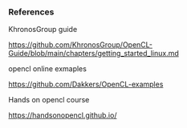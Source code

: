 


### References

KhronosGroup guide

https://github.com/KhronosGroup/OpenCL-Guide/blob/main/chapters/getting_started_linux.md

opencl online exmaples

https://github.com/Dakkers/OpenCL-examples

Hands on opencl course

https://handsonopencl.github.io/
